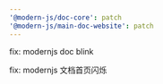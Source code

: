```yaml
---
'@modern-js/doc-core': patch
'@modern-js/main-doc-website': patch
---
```


fix: modernjs doc blink

fix: modernjs 文档首页闪烁
